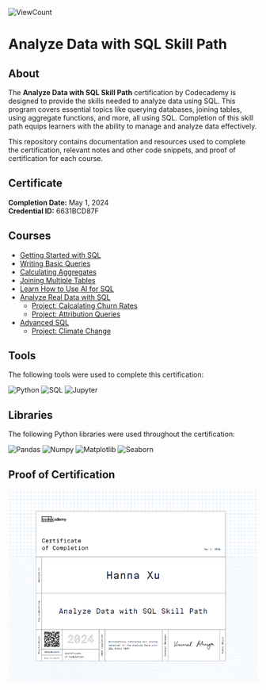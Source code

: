 ![ViewCount](https://views.whatilearened.today/views/github/hx2163/Codecademy_SQL.svg?cache=remove)

# Analyze Data with SQL Skill Path

## About

The **Analyze Data with SQL Skill Path** certification by Codecademy is designed to provide the skills needed to analyze data using SQL. This program covers essential topics like querying databases, joining tables, using aggregate functions, and more, all using SQL. Completion of this skill path equips learners with the ability to manage and analyze data effectively.

This repository contains documentation and resources used to complete the certification, relevant notes and other code snippets, and proof of certification for each course.

## Certificate

**Completion Date:** May 1, 2024  
**Credential ID:** 6631BCD87F

## Courses

- [Getting Started with SQL](https://www.codecademy.com/learn/paths/analyze-data-with-sql/tracks/analyze-data-sql-get-started-with-sql/modules/analyze-data-sql-learn-manipulation-c4b/cheatsheet)
- [Writing Basic Queries](https://www.codecademy.com/learn/paths/analyze-data-with-sql/tracks/analyze-data-sql-query-data/modules/analyze-data-sql-learn-queries/cheatsheet)
- [Calculating Aggregates](https://www.codecademy.com/learn/paths/analyze-data-with-sql/tracks/analyze-data-sql-calculate-and-summarize-data/modules/dspath-sql-aggregates/cheatsheet)
- [Joining Multiple Tables](https://www.codecademy.com/learn/paths/analyze-data-with-sql/tracks/analyze-data-sql-join-data/modules/analyze-data-sql-learn-joins-c4b/cheatsheet)
- [Learn How to Use AI for SQL](https://www.codecademy.com/learn/paths/analyze-data-with-sql/tracks/learn-how-to-use-ai-for-sql-adws/modules/learn-how-to-use-ai-for-sql-adws/cheatsheet)
- [Analyze Real Data with SQL](https://www.codecademy.com/enrolled/paths/analyze-data-with-sql)
    - [Project: Calcalating Churn Rates](https://github.com/hx2163/Codecademy_SQL/blob/main/Calculating%20Churn%20Rates.md)
    - [Project: Attribution Queries](https://github.com/hx2163/Codecademy_SQL/blob/main/CoolTShirts_Attribution%20Queries.md)
- [Advanced SQL](https://www.codecademy.com/enrolled/paths/analyze-data-with-sql)
    - [Project: Climate Change](https://github.com/hx2163/Codecademy_SQL/blob/main/Climate%20Change.md)

## Tools

The following tools were used to complete this certification:

![Python](https://img.shields.io/badge/Python-3776AB?style=for-the-badge&logo=python&logoColor=white)
![SQL](https://img.shields.io/badge/SQL-4479A1?style=for-the-badge&logo=sql&logoColor=white)
![Jupyter](https://img.shields.io/badge/Jupyter-F37626?style=for-the-badge&logo=Jupyter&logoColor=white)

## Libraries

The following Python libraries were used throughout the certification:

![Pandas](https://img.shields.io/badge/Pandas-150458?style=for-the-badge&logo=pandas&logoColor=white)
![Numpy](https://img.shields.io/badge/Numpy-013243?style=for-the-badge&logo=numpy&logoColor=white)
![Matplotlib](https://img.shields.io/badge/Matplotlib-20232A?style=for-the-badge&logo=matplotlib&logoColor=white)
![Seaborn](https://img.shields.io/badge/Seaborn-3776AB?style=for-the-badge&logo=seaborn&logoColor=white)


## Proof of Certification

![Codecademy Certificate](https://github.com/hx2163/Codecademy_SQL/blob/main/Codecademy%20Certificate.PNG)

